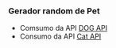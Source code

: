 ### Gerador random de Pet

- Comsumo da API [DOG API](https://dog.ceo/dog-api/)         
- Consumo da API [Cat API](https://aws.random.cat/meow)         